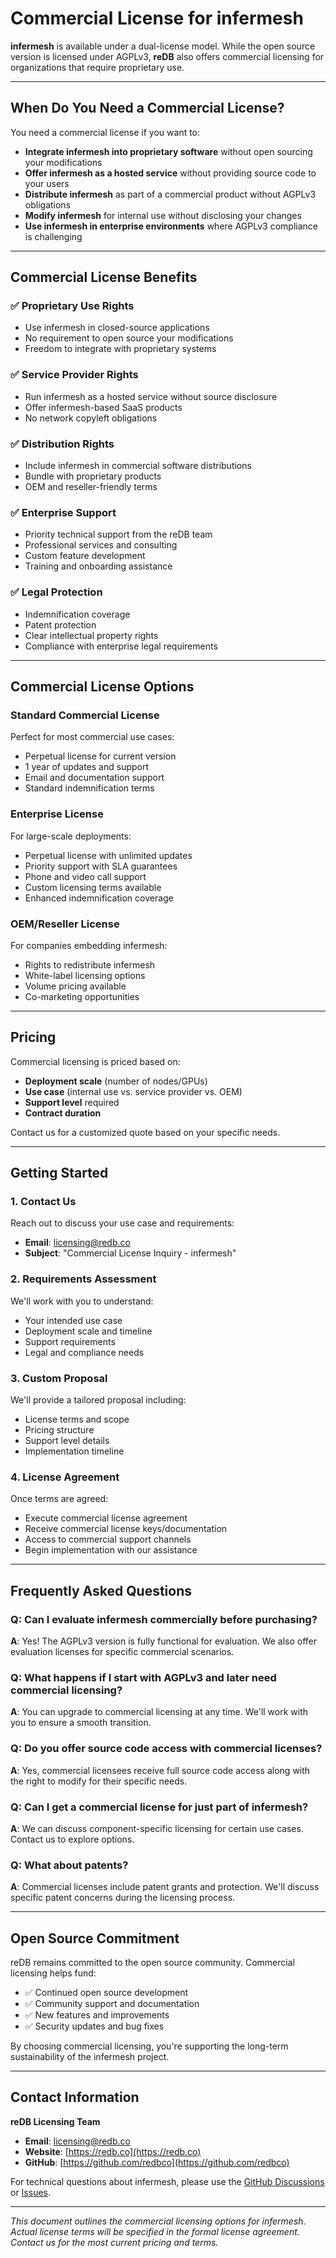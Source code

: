 # Commercial License for infermesh

**infermesh** is available under a dual-license model. While the open source version is licensed under AGPLv3, **reDB** also offers commercial licensing for organizations that require proprietary use.

---

## When Do You Need a Commercial License?

You need a commercial license if you want to:

- **Integrate infermesh into proprietary software** without open sourcing your modifications
- **Offer infermesh as a hosted service** without providing source code to your users
- **Distribute infermesh** as part of a commercial product without AGPLv3 obligations
- **Modify infermesh** for internal use without disclosing your changes
- **Use infermesh in enterprise environments** where AGPLv3 compliance is challenging

---

## Commercial License Benefits

### ✅ Proprietary Use Rights
- Use infermesh in closed-source applications
- No requirement to open source your modifications
- Freedom to integrate with proprietary systems

### ✅ Service Provider Rights
- Run infermesh as a hosted service without source disclosure
- Offer infermesh-based SaaS products
- No network copyleft obligations

### ✅ Distribution Rights
- Include infermesh in commercial software distributions
- Bundle with proprietary products
- OEM and reseller-friendly terms

### ✅ Enterprise Support
- Priority technical support from the reDB team
- Professional services and consulting
- Custom feature development
- Training and onboarding assistance

### ✅ Legal Protection
- Indemnification coverage
- Patent protection
- Clear intellectual property rights
- Compliance with enterprise legal requirements

---

## Commercial License Options

### Standard Commercial License
Perfect for most commercial use cases:
- Perpetual license for current version
- 1 year of updates and support
- Email and documentation support
- Standard indemnification terms

### Enterprise License
For large-scale deployments:
- Perpetual license with unlimited updates
- Priority support with SLA guarantees
- Phone and video call support
- Custom licensing terms available
- Enhanced indemnification coverage

### OEM/Reseller License
For companies embedding infermesh:
- Rights to redistribute infermesh
- White-label licensing options
- Volume pricing available
- Co-marketing opportunities

---

## Pricing

Commercial licensing is priced based on:
- **Deployment scale** (number of nodes/GPUs)
- **Use case** (internal use vs. service provider vs. OEM)
- **Support level** required
- **Contract duration**

Contact us for a customized quote based on your specific needs.

---

## Getting Started

### 1. Contact Us
Reach out to discuss your use case and requirements:
- **Email**: [licensing@redb.co](mailto:licensing@redb.co)
- **Subject**: "Commercial License Inquiry - infermesh"

### 2. Requirements Assessment
We'll work with you to understand:
- Your intended use case
- Deployment scale and timeline
- Support requirements
- Legal and compliance needs

### 3. Custom Proposal
We'll provide a tailored proposal including:
- License terms and scope
- Pricing structure
- Support level details
- Implementation timeline

### 4. License Agreement
Once terms are agreed:
- Execute commercial license agreement
- Receive commercial license keys/documentation
- Access to commercial support channels
- Begin implementation with our assistance

---

## Frequently Asked Questions

### Q: Can I evaluate infermesh commercially before purchasing?
**A**: Yes! The AGPLv3 version is fully functional for evaluation. We also offer evaluation licenses for specific commercial scenarios.

### Q: What happens if I start with AGPLv3 and later need commercial licensing?
**A**: You can upgrade to commercial licensing at any time. We'll work with you to ensure a smooth transition.

### Q: Do you offer source code access with commercial licenses?
**A**: Yes, commercial licensees receive full source code access along with the right to modify for their specific needs.

### Q: Can I get a commercial license for just part of infermesh?
**A**: We can discuss component-specific licensing for certain use cases. Contact us to explore options.

### Q: What about patents?
**A**: Commercial licenses include patent grants and protection. We'll discuss specific patent concerns during the licensing process.

---

## Open Source Commitment

reDB remains committed to the open source community. Commercial licensing helps fund:
- ✅ Continued open source development
- ✅ Community support and documentation
- ✅ New features and improvements
- ✅ Security updates and bug fixes

By choosing commercial licensing, you're supporting the long-term sustainability of the infermesh project.

---

## Contact Information

**reDB Licensing Team**
- **Email**: [licensing@redb.co](mailto:licensing@redb.co)
- **Website**: [https://redb.co](https://redb.co)
- **GitHub**: [https://github.com/redbco](https://github.com/redbco)

For technical questions about infermesh, please use the [GitHub Discussions](https://github.com/redbco/infermesh/discussions) or [Issues](https://github.com/redbco/infermesh/issues).

---

*This document outlines the commercial licensing options for infermesh. Actual license terms will be specified in the formal license agreement. Contact us for the most current pricing and terms.*

